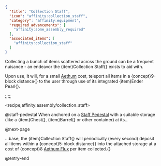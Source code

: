 ```json
{
  "title": "Collection Staff",
  "icon": "affinity:collection_staff",
  "category": "affinity:equipment",
  "required_advancements": [
    "affinity:some_assembly_required"
  ],
  "associated_items": [
    "affinity:collection_staff"
  ]
}
```

Collecting a bunch of items scattered across the ground can be a frequent nuisance - an endeavor the
{item}Collection Staff{} exists to aid with.


Upon use, it will, for a small [Aethum](^affinity:aethum) cost, teleport all items in a {concept}9-block distance{} to
the user through use of its integrated {item}Ender Pearl{}.

;;;;;

<recipe;affinity:assembly/collection_staff>

@staff-pedestal
When anchored on a [Staff Pedestal](^affinity:staff_pedestal) with a suitable storage (like a {item}Chest{},
{item}Barrel{} or other container) at its...


@next-page

...base, the {item}Collection Staff{} will periodically (every second) deposit all items within a {concept}5-block distance{}
into the attached storage at a cost of {concept}8 [Aethum Flux](^affinity:aethum_flux) per item collected.{}

@entry-end